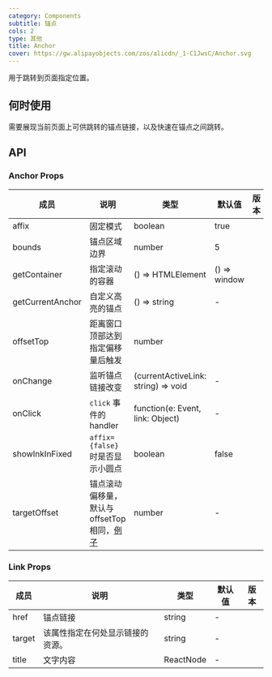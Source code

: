```yaml
---
category: Components
subtitle: 锚点
cols: 2
type: 其他
title: Anchor
cover: https://gw.alipayobjects.com/zos/alicdn/_1-C1JwsC/Anchor.svg
---
```


用于跳转到页面指定位置。

## 何时使用

需要展现当前页面上可供跳转的锚点链接，以及快速在锚点之间跳转。

## API

### Anchor Props

| 成员 | 说明 | 类型 | 默认值 | 版本 |
| --- | --- | --- | --- | --- |
| affix | 固定模式 | boolean | true |  |
| bounds | 锚点区域边界 | number | 5 |  |
| getContainer | 指定滚动的容器 | () => HTMLElement | () => window |  |
| getCurrentAnchor | 自定义高亮的锚点 | () => string | - |  |
| offsetTop | 距离窗口顶部达到指定偏移量后触发 | number |  |  |
| onChange | 监听锚点链接改变 | (currentActiveLink: string) => void | - |  |
| onClick | `click` 事件的 handler | function(e: Event, link: Object) | - |  |
| showInkInFixed | `affix={false}` 时是否显示小圆点 | boolean | false |  |
| targetOffset | 锚点滚动偏移量，默认与 offsetTop 相同，[例子](#components-anchor-demo-targetOffset) | number | - |  |

### Link Props

| 成员 | 说明 | 类型 | 默认值 | 版本 |
| --- | --- | --- | --- | --- |
| href | 锚点链接 | string | - |  |
| target | 该属性指定在何处显示链接的资源。 | string | - |  |
| title | 文字内容 | ReactNode | - |  |
